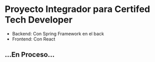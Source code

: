 # Proyecto Integrador para Certifed Tech Developer

* Backend: Con Spring Framework en el back 
* Frontend: Con React

## ...En Proceso...
